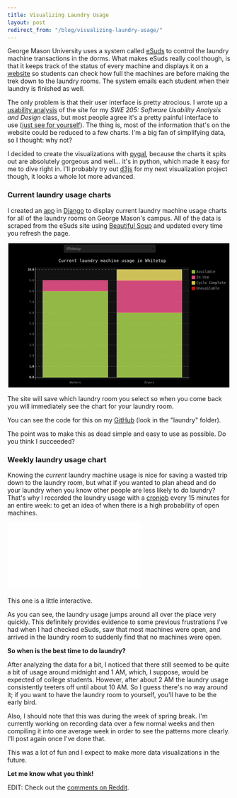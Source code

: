 ```yaml
---
title: Visualizing Laundry Usage
layout: post
redirect_from: "/blog/visualizing-laundry-usage/"
---
```


George Mason University uses a system called
[eSuds](http://www.usatech.com/esuds/) to control the laundry machine
transactions in the dorms. What makes eSuds really cool though, is that it
keeps track of the status of every machine and displays it on a
[website](http://gmu.esuds.net/) so students can check how full the machines
are before making the trek down to the laundry rooms. The system emails each
student when their laundry is finished as well.
<!--excerpt-->

The only problem is that their user interface is pretty atrocious. I wrote up a
[usability analysis](https://gist.github.com/thallada/5351114) of the site for
my *SWE 205: Software Usability Analysis and Design* class, but most people
agree it's a pretty painful interface to use ([just see for
yourself](http://gmu.esuds.net/)). The thing is, most of the information that's
on the website could be reduced to a few charts. I'm a big fan of simplifying
data, so I thought: why not?

I decided to create the visualizations with [pygal](http://pygal.org/), because
the charts it spits out are absolutely gorgeous and well... it's in python,
which made it easy for me to dive right in. I'll probably try out
[d3js](http://d3js.org/) for my next visualization project though, it looks a
whole lot more advanced.

### Current laundry usage charts

I created an [app](/laundry) in [Django](https://www.djangoproject.com/) to
display current laundry machine usage charts for all of the laundry rooms on
George Mason's campus. All of the data is scraped from the eSuds site using
[Beautiful Soup](http://www.crummy.com/software/BeautifulSoup/) and updated
every time you refresh the page.

<div style="text-align: center"><a href="/laundry" alt="See it in action"><img
src="/img/blog/laundry_preview.png" /></a></div>

The site will save which laundry room you select so when you come back you will
immediately see the chart for your laundry room.

You can see the code for this on my
[GitHub](https://github.com/thallada/personalsite/) (look in the "laundry"
folder).

The point was to make this as dead simple and easy to use as possible. Do you
think I succeeded?

### Weekly laundry usage chart

Knowing the *current* laundry machine usage is nice for saving a wasted trip
down to the laundry room, but what if you wanted to plan ahead and do your
laundry when you know other people are less likely to do laundry? That's why I
recorded the laundry usage with a [cronjob](http://en.wikipedia.org/wiki/Cron)
every 15 minutes for an entire week: to get an idea of when there is a high
probability of open machines.

<embed type="image/svg+xml" src="/img/blog/record.svg">

This one is a little interactive.

As you can see, the laundry usage jumps around all over the place very quickly.
This definitely provides evidence to some previous frustrations I've had when I
had checked eSuds, saw that most machines were open, and arrived in the laundry
room to suddenly find that no machines were open.

**So when is the best time to do laundry?**

After analyzing the data for a bit, I noticed that there still seemed to be
quite a bit of usage around midnight and 1 AM, which, I suppose, would be
expected of college students. However, after about 2 AM the laundry usage
consistently teeters off until about 10 AM. So I guess there's no way around
it; if you want to have the laundry room to yourself, you'll have to be the
early bird.

Also, I should note that this was during the week of spring break. I'm
currently working on recording data over a few normal weeks and then compiling
it into one average week in order to see the patterns more clearly. I'll post
again once I've done that.

This was a lot of fun and I expect to make more data visualizations in the
future.

**Let me know what you think!**

EDIT: Check out the [comments on
Reddit](http://www.reddit.com/r/gmu/comments/1c1ehg/i_dont_like_esuds/).

